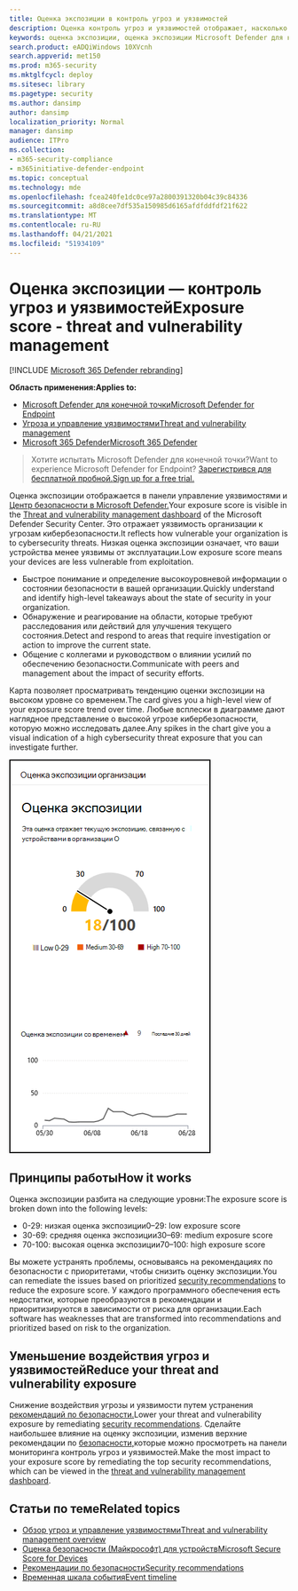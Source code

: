 ```yaml
---
title: Оценка экспозиции в контроль угроз и уязвимостей
description: Оценка контроль угроз и уязвимостей отображает, насколько ваша организация уязвима для угроз кибербезопасности.
keywords: оценка экспозиции, оценка экспозиции Microsoft Defender для конечной точки, оценка экспозиции Microsoft Defender для endpoint tvm, оценка экспозиции организации, оценка экспозиции организации tvm, контроль угроз и уязвимостей, Microsoft Defender для Endpoint
search.product: eADQiWindows 10XVcnh
search.appverid: met150
ms.prod: m365-security
ms.mktglfcycl: deploy
ms.sitesec: library
ms.pagetype: security
ms.author: dansimp
author: dansimp
localization_priority: Normal
manager: dansimp
audience: ITPro
ms.collection:
- m365-security-compliance
- m365initiative-defender-endpoint
ms.topic: conceptual
ms.technology: mde
ms.openlocfilehash: fcea240fe1dc0ce97a2800391320b04c39c84336
ms.sourcegitcommit: a8d8cee7df535a150985d6165afdfddfdf21f622
ms.translationtype: MT
ms.contentlocale: ru-RU
ms.lasthandoff: 04/21/2021
ms.locfileid: "51934109"
---
```

# <a name="exposure-score---threat-and-vulnerability-management"></a><span data-ttu-id="838f7-104">Оценка экспозиции — контроль угроз и уязвимостей</span><span class="sxs-lookup"><span data-stu-id="838f7-104">Exposure score - threat and vulnerability management</span></span>

[!INCLUDE [Microsoft 365 Defender rebranding](../../includes/microsoft-defender.md)]

<span data-ttu-id="838f7-105">**Область применения:**</span><span class="sxs-lookup"><span data-stu-id="838f7-105">**Applies to:**</span></span>

- [<span data-ttu-id="838f7-106">Microsoft Defender для конечной точки</span><span class="sxs-lookup"><span data-stu-id="838f7-106">Microsoft Defender for Endpoint</span></span>](https://go.microsoft.com/fwlink/?linkid=2154037)
- [<span data-ttu-id="838f7-107">Угроза и управление уязвимостями</span><span class="sxs-lookup"><span data-stu-id="838f7-107">Threat and vulnerability management</span></span>](next-gen-threat-and-vuln-mgt.md)
- [<span data-ttu-id="838f7-108">Microsoft 365 Defender</span><span class="sxs-lookup"><span data-stu-id="838f7-108">Microsoft 365 Defender</span></span>](https://go.microsoft.com/fwlink/?linkid=2118804)

><span data-ttu-id="838f7-109">Хотите испытать Microsoft Defender для конечной точки?</span><span class="sxs-lookup"><span data-stu-id="838f7-109">Want to experience Microsoft Defender for Endpoint?</span></span> [<span data-ttu-id="838f7-110">Зарегистрився для бесплатной пробной.</span><span class="sxs-lookup"><span data-stu-id="838f7-110">Sign up for a free trial.</span></span>](https://www.microsoft.com/microsoft-365/windows/microsoft-defender-atp?ocid=docs-wdatp-portaloverview-abovefoldlink)

<span data-ttu-id="838f7-111">Оценка экспозиции отображается в панели управление уязвимостями и [Центр безопасности в Microsoft Defender.](tvm-dashboard-insights.md)</span><span class="sxs-lookup"><span data-stu-id="838f7-111">Your exposure score is visible in the [Threat and vulnerability management dashboard](tvm-dashboard-insights.md) of the Microsoft Defender Security Center.</span></span> <span data-ttu-id="838f7-112">Это отражает уязвимость организации к угрозам кибербезопасности.</span><span class="sxs-lookup"><span data-stu-id="838f7-112">It reflects how vulnerable your organization is to cybersecurity threats.</span></span> <span data-ttu-id="838f7-113">Низкая оценка экспозиции означает, что ваши устройства менее уязвимы от эксплуатации.</span><span class="sxs-lookup"><span data-stu-id="838f7-113">Low exposure score means your devices are less vulnerable from exploitation.</span></span>

- <span data-ttu-id="838f7-114">Быстрое понимание и определение высокоуровневой информации о состоянии безопасности в вашей организации.</span><span class="sxs-lookup"><span data-stu-id="838f7-114">Quickly understand and identify high-level takeaways about the state of security in your organization.</span></span>
- <span data-ttu-id="838f7-115">Обнаружение и реагирование на области, которые требуют расследования или действий для улучшения текущего состояния.</span><span class="sxs-lookup"><span data-stu-id="838f7-115">Detect and respond to areas that require investigation or action to improve the current state.</span></span>
- <span data-ttu-id="838f7-116">Общение с коллегами и руководством о влиянии усилий по обеспечению безопасности.</span><span class="sxs-lookup"><span data-stu-id="838f7-116">Communicate with peers and management about the impact of security efforts.</span></span>

<span data-ttu-id="838f7-117">Карта позволяет просматривать тенденцию оценки экспозиции на высоком уровне со временем.</span><span class="sxs-lookup"><span data-stu-id="838f7-117">The card gives you a high-level view of your exposure score trend over time.</span></span> <span data-ttu-id="838f7-118">Любые всплески в диаграмме дают наглядное представление о высокой угрозе кибербезопасности, которую можно исследовать далее.</span><span class="sxs-lookup"><span data-stu-id="838f7-118">Any spikes in the chart give you a visual indication of a high cybersecurity threat exposure that you can investigate further.</span></span>

![Карта показателей экспозиции](images/tvm_exp_score.png)

## <a name="how-it-works"></a><span data-ttu-id="838f7-120">Принципы работы</span><span class="sxs-lookup"><span data-stu-id="838f7-120">How it works</span></span>

<span data-ttu-id="838f7-121">Оценка экспозиции разбита на следующие уровни:</span><span class="sxs-lookup"><span data-stu-id="838f7-121">The exposure score is broken down into the following levels:</span></span>

- <span data-ttu-id="838f7-122">0-29: низкая оценка экспозиции</span><span class="sxs-lookup"><span data-stu-id="838f7-122">0–29: low exposure score</span></span>
- <span data-ttu-id="838f7-123">30-69: средняя оценка экспозиции</span><span class="sxs-lookup"><span data-stu-id="838f7-123">30–69: medium exposure score</span></span>
- <span data-ttu-id="838f7-124">70-100: высокая оценка экспозиции</span><span class="sxs-lookup"><span data-stu-id="838f7-124">70–100: high exposure score</span></span>

<span data-ttu-id="838f7-125">Вы можете устранять проблемы, основываясь [](tvm-security-recommendation.md) на рекомендациях по безопасности с приоритетами, чтобы снизить оценку экспозиции.</span><span class="sxs-lookup"><span data-stu-id="838f7-125">You can remediate the issues based on prioritized [security recommendations](tvm-security-recommendation.md) to reduce the exposure score.</span></span> <span data-ttu-id="838f7-126">У каждого программного обеспечения есть недостатки, которые преобразуются в рекомендации и приоритизируются в зависимости от риска для организации.</span><span class="sxs-lookup"><span data-stu-id="838f7-126">Each software has weaknesses that are transformed into recommendations and prioritized based on risk to the organization.</span></span>

## <a name="reduce-your-threat-and-vulnerability-exposure"></a><span data-ttu-id="838f7-127">Уменьшение воздействия угроз и уязвимостей</span><span class="sxs-lookup"><span data-stu-id="838f7-127">Reduce your threat and vulnerability exposure</span></span>

<span data-ttu-id="838f7-128">Снижение воздействия угрозы и уязвимости путем устранения [рекомендаций по безопасности.](tvm-security-recommendation.md)</span><span class="sxs-lookup"><span data-stu-id="838f7-128">Lower your threat and vulnerability exposure by remediating [security recommendations](tvm-security-recommendation.md).</span></span> <span data-ttu-id="838f7-129">Сделайте наибольшее влияние на оценку экспозиции, изменив верхние рекомендации по [безопасности,](tvm-dashboard-insights.md)которые можно просмотреть на панели мониторинга контроль угроз и уязвимостей.</span><span class="sxs-lookup"><span data-stu-id="838f7-129">Make the most impact to your exposure score by remediating the top security recommendations, which can be viewed in the [threat and vulnerability management dashboard](tvm-dashboard-insights.md).</span></span>

## <a name="related-topics"></a><span data-ttu-id="838f7-130">Статьи по теме</span><span class="sxs-lookup"><span data-stu-id="838f7-130">Related topics</span></span>

- [<span data-ttu-id="838f7-131">Обзор угроз и управление уязвимостями</span><span class="sxs-lookup"><span data-stu-id="838f7-131">Threat and vulnerability management overview</span></span>](next-gen-threat-and-vuln-mgt.md)
- [<span data-ttu-id="838f7-132">Оценка безопасности (Майкрософт) для устройств</span><span class="sxs-lookup"><span data-stu-id="838f7-132">Microsoft Secure Score for Devices</span></span>](tvm-microsoft-secure-score-devices.md)
- [<span data-ttu-id="838f7-133">Рекомендации по безопасности</span><span class="sxs-lookup"><span data-stu-id="838f7-133">Security recommendations</span></span>](tvm-security-recommendation.md)
- [<span data-ttu-id="838f7-134">Временная шкала события</span><span class="sxs-lookup"><span data-stu-id="838f7-134">Event timeline</span></span>](threat-and-vuln-mgt-event-timeline.md)
